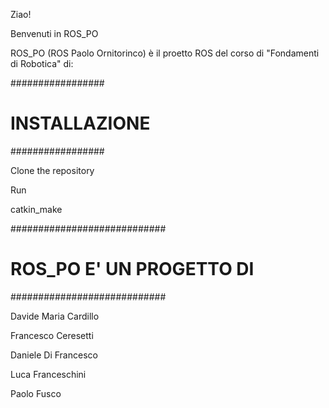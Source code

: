 Ziao!

Benvenuti in ROS_PO

ROS_PO (ROS Paolo Ornitorinco) è il proetto ROS del corso di "Fondamenti di Robotica" di:

#################
# INSTALLAZIONE #
#################

Clone the repository

Run

catkin_make 





############################
# ROS_PO E' UN PROGETTO DI #
############################

Davide Maria Cardillo

Francesco Ceresetti

Daniele Di Francesco

Luca Franceschini

Paolo Fusco

